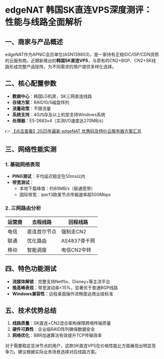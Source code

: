 # edgeNAT 韩国SK直连VPS深度测评：性能与线路全面解析

## 一、商家与产品概述
edgeNAT作为APNIC会员单位(ASN139803)，是一家持有正规IDC/ISP/CDN资质的云服务商。近期新推出的**韩国SK直连VPS**，与原有的CN2+BGP、CN2+SK线路形成完整产品矩阵，为不同需求的用户提供多样化选择。

## 二、核心配置参数
- **数据中心**：韩国LG机房，SK三网直连线路
- **存储方案**：RAID10/5磁盘阵列
- **流量政策**：不限流量
- **系统支持**：4G内存及以上机型支持Windows系统
- **处理器**：E5-2683v4（实测I/O速度达270MB/s）

👉 [【点击查看】2025年最新 edgeNAT 优惠码及特价云服务器方案汇总](https://bit.ly/edgenat)

## 三、网络性能实测
### 1. 基础网络表现
- **PING测试**：平均延迟稳定在50ms以内
- **带宽测试**：
  - 本地下载峰值：约80MB/s（联通宽带）
  - 国际带宽：iperf3欧美节点传输速率超500Mbps

### 2. 三网路由分析
| 运营商 | 去程线路       | 回程线路          |
|--------|----------------|-------------------|
| 电信   | 直连首尔节点   | 强制走CN2         |
| 联通   | 优化路由       | AS4837骨干网      |
| 移动   | 智能调度       | 电信CN2中转       |

## 四、特色功能测试
- **流媒体解锁**：完整支持Netflix、Disney+等主流平台
- **晚高峰表现**：带宽波动率<15%，显著优于普通BGP线路
- **Windows兼容性**：远程桌面操作流畅度达商业级标准

## 五、技术优势总结
1. **线路质量**：SK直连+CN2混合架构保障跨境传输质量
2. **硬件可靠性**：企业级RAID阵列确保数据安全
3. **网络优化**：BBR加速算法有效提升TCP传输效率

对于需要稳定亚洲节点的用户，这款SK直连VPS在价格性能比方面展现出明显竞争力。建议根据实际业务场景选择对应线路方案。